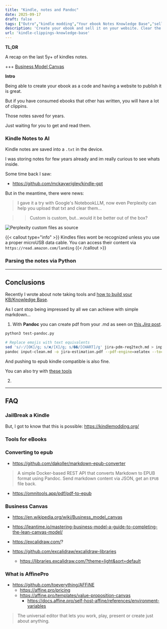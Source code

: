 ```yaml
---
title: "Kindle, notes and Pandoc"
date: 2025-09-17
draft: false
tags: ["Outro","kindle modding","Your ebook Notes Knowledge Base","sell-your-ebook","Business Model Canvas","Affine"]
description: 'Create your ebook and sell it on your website. Clear the chaos with Perplexity or notebookllm?'
url: 'kindle-clippings-knowledge-base'
---
```



**TL;DR**

A recap on the last 5y+ of kindles notes.

+++ [Business Model Canvas](#business-canvas)


**Intro**

Being able to create your ebook as a code and having a website to publish it is great.

But if you have consumed ebooks that other has written, you will have a lot of clippins.

Those notes saved for years.

Just waiting for you to get and read them.



### Kindle Notes to AI

Kindle notes are saved into a `.txt` in the device.

I was storing notes for few years already and im really curious to see whats inside.


Some time back I saw:

* https://github.com/mckaywrigley/kindle-gpt


But in the meantime, there were news:

> I gave it a try with Google's NotebookLLM, now even Perplexity can help you upload that txt and clear them...

> > Custom is custom, but...would it be better out of the box?


![Perplexity custom files as source](/blog_img/GenAI/perplexity-files.png)


{{< callout type="info" >}}
Kindles files wont be recognized unless you use a proper microUSB data cable. You can access their content via `https://read.amazon.com/landing`
{{< /callout >}}

### Parsing the notes via Python




---

## Conclusions

Recently I wrote about note taking tools and [how to build your KB/Knowledge Base](https://jalcocert.github.io/JAlcocerT/knowledge-management/#knowledge-management-tools).

As I cant stop being impressed by all we can achieve with simple markdown...

1. With **Pandoc** you can create pdf from your .md as seen on [this *Jira* post](https://jalcocert.github.io/JAlcocerT/jira-data-model-with-ai/#md-to-pdf).

```sh
python3 test-pandoc.py

# Replace emojis with text equivalents
sed 's/✅/[OK]/g; s/❌/[X]/g; s/��/[CHART]/g' jira-pdm-req2tech.md > input-clean.md
pandoc input-clean.md -o jira-estimation.pdf --pdf-engine=xelatex --toc
```

And pushing to epub kindle compatible is also fine.

You can also try with [these tools](#converting-to-epub)


2. 


---

## FAQ

### JailBreak a Kindle

But, I got to know that this is possible: https://kindlemodding.org/

### Tools for eBooks


### Converting to epub

* https://github.com/dakoller/markdown-epub-converter

>  A simple Docker-based REST API that converts Markdown to EPUB format using Pandoc. Send markdown content via JSON, get an `EPUB` file back. 

* https://omnitools.app/pdf/pdf-to-epub

### Business Canvas

* https://en.wikipedia.org/wiki/Business_model_canvas

* https://leantime.io/mastering-business-model-a-guide-to-completing-the-lean-canvas-model/

* https://excalidraw.com/?
* https://github.com/excalidraw/excalidraw-libraries
    * https://libraries.excalidraw.com/?theme=light&sort=default

### What is AffinePro

* https://github.com/toeverything/AFFiNE
    * https://affine.pro/pricing
    * https://affine.pro/templates/value-proposition-canvas
        * https://docs.affine.pro/self-host-affine/references/environment-variables

> The universal editor that lets you work, play, present or create just about anything.